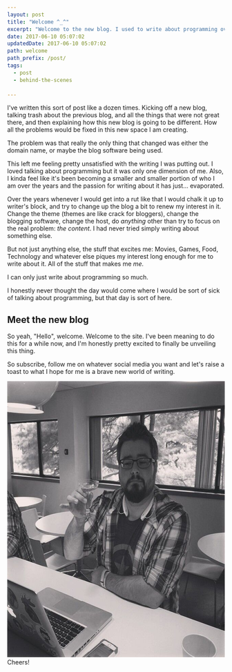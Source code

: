 ```yaml
---
layout: post
title: "Welcome ^_^"
excerpt: "Welcome to the new blog. I used to write about programming over at http://codeimpossible.com but I've been meaning to branch out and share more about the other things I'm interested in."
date: 2017-06-10 05:07:02
updatedDate: 2017-06-10 05:07:02
path: welcome
path_prefix: /post/
tags:
  - post
  - behind-the-scenes

---
```


I've written this sort of post like a dozen times. Kicking off a new blog, talking trash about the previous blog, and all the things that were not great there, and then explaining how this new blog is going to be different. How all the problems would be fixed in this new space I am creating.

The problem was that really the only thing that changed was either the domain name, or maybe the blog software being used.

This left me feeling pretty unsatisfied with the writing I was putting out. I loved talking about programming but it was only one dimension of me. Also, I kinda feel like it's been becoming a smaller and smaller portion of who I am over the years and the passion for writing about it has just... evaporated.

Over the years whenever I would get into a rut like that I would chalk it up to writer's block, and try to change up the blog a bit to renew my interest in it. Change the theme (themes are like crack for bloggers), change the blogging software, change the host, do _anything_ other than try to focus on the real problem: *the content*. I had never tried simply writing about something else.

But not just anything else, the stuff that excites me: Movies, Games, Food, Technology and whatever else piques my interest long enough for me to write about it. All of the stuff that makes me *me.*

I can only just write about programming so much.

I honestly never thought the day would come where I would be sort of sick of talking about programming, but that day is sort of here.
## Meet the new blog

So yeah, "Hello", welcome. Welcome to the site. I've been meaning to do this for a while now, and I'm honestly pretty excited to finally be unveiling this thing.

So subscribe, follow me on whatever social media you want and let's raise a toast to what I hope for me is a brave new world of writing.

<img class="alignnone size-full wp-image-199" src="/wordpress/2017/06/fancy-me.jpg" alt="fancy-me" width="640" height="640" /> Cheers!